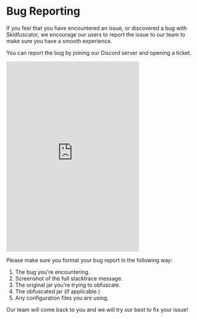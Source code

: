 # Bug Reporting

If you feel that you have encountered an issue, or discovered a bug with Skidfuscator, we encourage our users to report the issue to our team to make sure you have a smooth experience.

You can report the bug by joining our Discord server and opening a ticket. 

<iframe src="https://discord.com/widget?id=904888546609987674&theme=dark" width="350" height="500" allowtransparency="true" frameborder="0" sandbox="allow-popups allow-popups-to-escape-sandbox allow-same-origin allow-scripts"></iframe>

Please make sure you format your bug report in the following way:
1. The bug you're encountering. 
2. Screenshot of the full stacktrace message.
3. The original jar you're trying to obfuscate.
4. The obfuscated jar (if applicable.)
5. Any configuration files you are using. 

Our team will come back to you and we will try our best to fix your issue!
